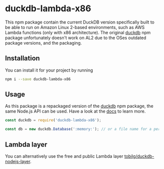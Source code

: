 # duckdb-lambda-x86
This npm package contain the current DuckDB version specifically built to be able to run on Amazon Linux 2-based environments, such as AWS Lambda functions (only with x86 architecture). The original [duckdb](https://www.npmjs.com/package/duckdb) npm package unfortunately doesn't work on AL2 due to the OSes outdated package versions, and the packaging. 

## Installation
You can install it for your project by running

```bash
npm i --save duckdb-lambda-x86
```

## Usage
As this package is a repackaged version of the [duckdb](https://www.npmjs.com/package/duckdb) npm package, the same Node.js API can be used. Have a look at the [docs](https://duckdb.org/docs/api/nodejs/overview) to learn more.

```javascript
const duckdb = require('duckdb-lambda-x86');

const db = new duckdb.Database(':memory:'); // or a file name for a persistent DB
```
## Lambda layer
You can alternatively use the free and public Lambda layer [tobilg/duckdb-nodejs-layer](https://github.com/tobilg/duckdb-nodejs-layer#pure-duckdb-layer).

